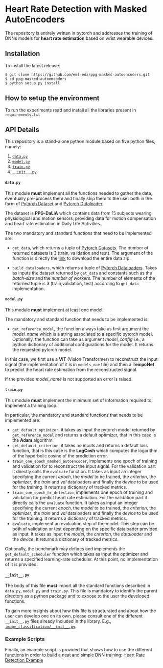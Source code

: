 # Heart Rate Detection with Masked AutoEncoders

The repository is entirely written in pytorch and addresses the training of DNNs models for **heart rate estimation** based on wrist wearable devices.

## Installation
To install the latest release:

```
$ git clone https://github.com/eml-eda/ppg-masked-autoencoders.git
$ cd ppg-masked-autoencoders
$ python setup.py install
```

## How to setup the environment 
To run the experiments read and install all the libraries present in `requirements.txt`

## API Details
This repository  is a stand-alone python module based on five python files, namely:
1. [`data.py`](#datapy)
2. [`model.py`](#modelpy)
3. [`train.py`](#trainpy)
4. [`__init__.py`](#__init__py)

#### **`data.py`**
This module **must** implement all the functions needed to gather the data, eventually pre-process them and finally ship them to the user both in the form of [Pytorch Dataset](https://pytorch.org/docs/stable/data.html#torch.utils.data.Dataset) and [Pytorch Dataloader](https://pytorch.org/docs/stable/data.html#torch.utils.data.DataLoader). 

The dataset is **PPG-DaLiA** which contains data from 15 subjects wearing physiological and motion sensors, providing data for motion compensation and heart rate estimation in Daily Life Activities.



The two mandatory and standard functions that need to be implemented are:
- `get_data`, which returns a tuple of [Pytorch Datasets](https://pytorch.org/docs/stable/data.html#torch.utils.data.Dataset). The number of returned datasets is 3 (train, validation and test). The argument of the function is directly the [link](https://archive.ics.uci.edu/ml/machine-learning-databases/00495/data.zip) to download the entire data zip.

- `build_dataloaders`, which returns a tuple of [Pytorch Dataloaders](https://pytorch.org/docs/stable/data.html#torch.utils.data.DataLoader). Takes as inputs the dataset returned by `get_data` and constants such as the *batch-size* and the *number of workers*. The number of elements of the returned tuple is 3 (train,validation, test) according to `get_data` implementation.

#### **`model.py`**
This module **must** implement at least one model.

The mandatory and standard function that needs to be implemented is:
- `get_reference_model`, the function always take as first argument the *model_name* which is a string associated to a specific pytorch model. Optionally, the function can take as argument *model_config* i.e., a python dictionary of additional configurations for the model. It returns the requested pytorch model.

In this case, we first use a **ViT** (Vision Transformer) to reconstruct the input signal (the implementation of it is in `models_mae` file) and then a **TempoNet** to predict the heart rate estimation from the reconstructed signal.

If the provided *model_name* is not supported an error is raised.

#### **`train.py`**
This module **must** implement the minimum set of information required to implement a training loop.

In particular, the mandatory and standard functions that needs to be implemented are:
- `get_default_optimizer`, it takes as input the pytorch model returned by `get_reference_model` and returns a default optimizer, that in this case is the **Adam** algorithm. 
- `get_default_criterion`, it takes no inputs and returns a default loss function, that is this case is the **LogCosh** which computes the logarithm of the hyperbolic cosine of the prediction error.
- `train_one_epoch_masked_autoencoder`, implements one epoch of training and validation for to reconstruct the input signal. For the validation part it directly calls the `evaluate` function. It takes as input an integer specifying the current *epoch*, the *model* to be trained, the *criterion*, the *optimizer*, the *train* and *val* dataloaders and finally the *device* to be used for the training. It returns a dictionary of tracked metrics.
- `train_one_epoch_hr_detection`, implements one epoch of training and validation for predict heart rate estimation. For the validation part it directly calls the `evaluate` function. It takes as input an integer specifying the current *epoch*, the *model* to be trained, the *criterion*, the *optimizer*, the *train* and *val* dataloaders and finally the *device* to be used for the training. It returns a dictionary of tracked metrics.
- `evaluate`, implement an evaluation step of the model. This step can be both of validation or test depending on the specific dataloader provided as input. It takes as input the *model*, the *criterion*, the *dataloader* and the *device*. It returns a dictionary of tracked metrics.

Optionally, the benchmark may defines and implements the `get_default_scheduler` function which takes as input the optimizer and returns a specified learning-rate scheduler. 
At this point, no implementation of it is provided.

#### **`__init__.py`**
The body of this file **must** import all the standard functions described in `data.py`, `model.py` and `train.py`.
This file is mandatory to identify the parent directory as a python package and to expose to the user the developed functions.

To gain more insights about how this file is structurated and about how the user can develop one on its own, please consult one of the different `__init__.py` files already included in the library. E.g., [`image_classification/__init__.py`](./pytorch_benchmarks/image_classification/__init__.py).

### Example Scripts
Finally, an example script is provided that shows how to use the different functions in order to build a neat and simple DNN training:
[Heart Rate Detection Example](hr_detection_example.py)
